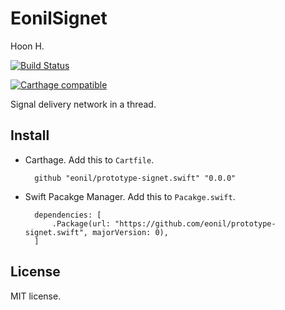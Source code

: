 EonilSignet
===========
Hoon H.

[![Build Status](https://travis-ci.org/eonil/prototype-signet.swift.svg?branch=master)](https://travis-ci.org/eonil/prototype-signet.swift)

[![Carthage compatible](https://img.shields.io/badge/Carthage-compatible-4BC51D.svg)](https://github.com/Carthage/Carthage)

Signal delivery network in a thread.

Install
-------

- Carthage.
    Add this to `Cartfile`.

        github "eonil/prototype-signet.swift" "0.0.0"
    
- Swift Pacakge Manager.
    Add this to `Pacakge.swift`.

        dependencies: [
            .Package(url: "https://github.com/eonil/prototype-signet.swift", majorVersion: 0),
        ]



License
-------
MIT license.
